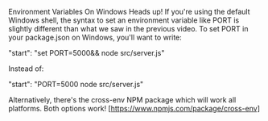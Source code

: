 Environment Variables On Windows
Heads up! If you're using the default Windows shell, the syntax to set an environment variable like PORT is slightly different than what we saw in the previous video. To set PORT in your package.json on Windows, you'll want to write:

"start": "set PORT=5000&& node src/server.js"

Instead of:

"start": "PORT=5000 node src/server.js"

Alternatively, there's the cross-env NPM package which will work all platforms. Both options work!
[https://www.npmjs.com/package/cross-env]